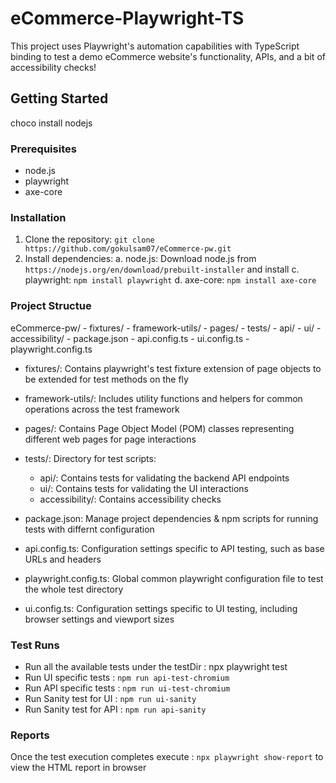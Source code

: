 # eCommerce-Playwright-TS

This project uses Playwright's automation capabilities with TypeScript binding to test a demo eCommerce website's functionality, APIs, and a bit of accessibility checks!

## Getting Started
choco install nodejs
### Prerequisites

* node.js
* playwright 
* axe-core

### Installation

1. Clone the repository: `git clone https://github.com/gokulsam07/eCommerce-pw.git`
2. Install dependencies: 
        a. node.js: Download node.js from `https://nodejs.org/en/download/prebuilt-installer` and install
        c. playwright: `npm install playwright`
        d. axe-core: `npm install axe-core`

### Project Structue

eCommerce-pw/
    - fixtures/
    - framework-utils/
    - pages/
    - tests/
        - api/
        - ui/
        - accessibility/
    - package.json
    - api.config.ts
    - ui.config.ts
    - playwright.config.ts


- fixtures/: Contains playwright's test fixture extension of page objects to be extended for test methods on the fly

- framework-utils/: Includes utility functions and helpers for common operations across the test framework

- pages/: Contains Page Object Model (POM) classes representing different web pages for  page interactions

- tests/: Directory for test scripts:
    - api/: Contains tests for validating the backend API endpoints
    - ui/: Contains tests for validating the UI interactions
    - accessibility/: Contains accessibility checks

- package.json: Manage project dependencies & npm scripts for running tests with differnt configuration

- api.config.ts: Configuration settings specific to API testing, such as base URLs and headers

- playwright.config.ts: Global common playwright configuration file to test the whole test directory

- ui.config.ts: Configuration settings specific to UI testing, including browser settings and viewport sizes



### Test Runs

* Run all the available tests under the testDir : npx playwright test
* Run UI specific tests : `npm run api-test-chromium`
* Run API specific tests : `npm run ui-test-chromium`
* Run Sanity test for UI : `npm run ui-sanity`
* Run Sanity test for API : `npm run api-sanity`


### Reports

Once the test execution completes execute : `npx playwright show-report` to view the HTML report in browser




